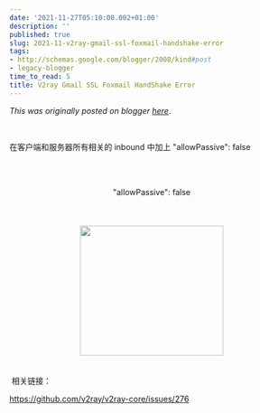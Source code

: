```yaml
---
date: '2021-11-27T05:10:00.002+01:00'
description: ''
published: true
slug: 2021-11-v2ray-gmail-ssl-foxmail-handshake-error
tags:
- http://schemas.google.com/blogger/2008/kind#post
- legacy-blogger
time_to_read: 5
title: V2ray Gmail SSL Foxmail HandShake Error
---
```


*This was originally posted on blogger [here](https://sheng-jiang.blogspot.com/2021/11/v2ray-gmail-ssl-foxmail-handshake-error.html)*.

<p><br /></p><p>在客户端和服务器所有相关的 inbound 中加上 "allowPassive": false</p><p><br /></p><p></p><div class="separator" style="clear: both; text-align: center;"><br /></div><div class="separator" style="clear: both; text-align: center;"><span style="text-align: left;">"allowPassive": false</span></div><div><span style="text-align: left;"><div class="separator" style="clear: both; text-align: center;"><br /></div><br /><br /></span><div class="separator" style="clear: both; text-align: center;"><a href="https://blogger.googleusercontent.com/img/b/R29vZ2xl/AVvXsEjrCgizvTjagj6eTayzh8Y-otZ6J1pX_WH87PHv7ykXSjhu-2_PR_u7Bm3iMTApNcVFIwoTa7Vw8t9sMa3iH5Nl1ys7rRrFlkQqz_7wcA2J53E-RtnXv8zWgyXfVK1rd-4nkdxZEfy1aFk-LrPCDP8ZwaWP_iXwXtMJ4eR9KeIMrLfYMTjKdn1_xP1L/s254/Screenshot%202022-03-23%20at%2011.15.57%20AM.png" style="margin-left: 1em; margin-right: 1em;"><img border="0" height="230" src="https://blogger.googleusercontent.com/img/b/R29vZ2xl/AVvXsEjrCgizvTjagj6eTayzh8Y-otZ6J1pX_WH87PHv7ykXSjhu-2_PR_u7Bm3iMTApNcVFIwoTa7Vw8t9sMa3iH5Nl1ys7rRrFlkQqz_7wcA2J53E-RtnXv8zWgyXfVK1rd-4nkdxZEfy1aFk-LrPCDP8ZwaWP_iXwXtMJ4eR9KeIMrLfYMTjKdn1_xP1L/s1600/Screenshot%202022-03-23%20at%2011.15.57%20AM.png" width="254" /></a></div><br /></div><br />&nbsp;相关链接：<p></p><p><a href="https://github.com/v2ray/v2ray-core/issues/276" target="_blank">https://github.com/v2ray/v2ray-core/issues/276</a><br /></p>